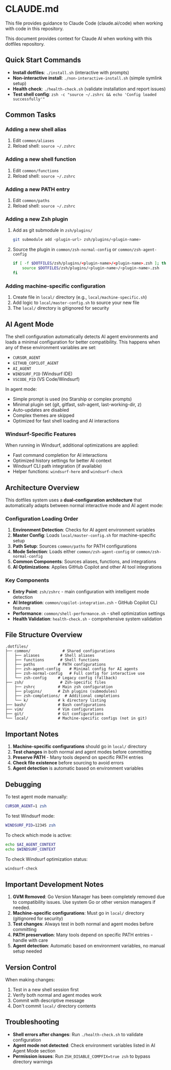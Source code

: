 # CLAUDE.md

This file provides guidance to Claude Code (claude.ai/code) when working with code in this repository.

This document provides context for Claude AI when working with this dotfiles repository.

## Quick Start Commands

- **Install dotfiles**: `./install.sh` (interactive with prompts)
- **Non-interactive install**: `./non-interactive-install.sh` (simple symlink setup)
- **Health check**: `./health-check.sh` (validate installation and report issues)
- **Test shell config**: `zsh -c "source ~/.zshrc && echo 'Config loaded successfully'"`

## Common Tasks

### Adding a new shell alias
1. Edit `common/aliases`
2. Reload shell: `source ~/.zshrc`

### Adding a new shell function
1. Edit `common/functions`
2. Reload shell: `source ~/.zshrc`

### Adding a new PATH entry
1. Edit `common/paths`
2. Reload shell: `source ~/.zshrc`

### Adding a new Zsh plugin
1. Add as git submodule in `zsh/plugins/`
   ```bash
   git submodule add <plugin-url> zsh/plugins/<plugin-name>
   ```
2. Source the plugin in `common/zsh-normal-config` or `common/zsh-agent-config`
   ```bash
   if [ -f $DOTFILES/zsh/plugins/<plugin-name>/<plugin-name>.zsh ]; then
       source $DOTFILES/zsh/plugins/<plugin-name>/<plugin-name>.zsh
   fi
   ```

### Adding machine-specific configuration
1. Create file in `local/` directory (e.g., `local/machine-specific.sh`)
2. Add logic to `local/master-config.sh` to source your new file
3. The `local/` directory is gitignored for security

## AI Agent Mode

The shell configuration automatically detects AI agent environments and loads a minimal configuration for better compatibility. This happens when any of these environment variables are set:
- `CURSOR_AGENT`
- `GITHUB_COPILOT_AGENT`
- `AI_AGENT`
- `WINDSURF_PID` (Windsurf IDE)
- `VSCODE_PID` (VS Code/Windsurf)

In agent mode:
- Simple prompt is used (no Starship or complex prompts)
- Minimal plugin set (git, gitfast, ssh-agent, last-working-dir, z)
- Auto-updates are disabled
- Complex themes are skipped
- Optimized for fast shell loading and AI interactions

### Windsurf-Specific Features

When running in Windsurf, additional optimizations are applied:
- Fast command completion for AI interactions
- Optimized history settings for better AI context
- Windsurf CLI path integration (if available)
- Helper functions: `windsurf-here` and `windsurf-check`

## Architecture Overview

This dotfiles system uses a **dual-configuration architecture** that automatically adapts between normal interactive mode and AI agent mode:

### Configuration Loading Order
1. **Environment Detection**: Checks for AI agent environment variables
2. **Master Config**: Loads `local/master-config.sh` for machine-specific setup
3. **Path Setup**: Sources `common/paths` for PATH configurations
4. **Mode Selection**: Loads either `common/zsh-agent-config` or `common/zsh-normal-config`
5. **Common Components**: Sources aliases, functions, and integrations
6. **AI Optimizations**: Applies GitHub Copilot and other AI tool integrations

### Key Components
- **Entry Point**: `zsh/zshrc` - main configuration with intelligent mode detection
- **AI Integration**: `common/copilot-integration.zsh` - GitHub Copilot CLI features
- **Performance**: `common/shell-performance.sh` - shell optimization settings
- **Health Validation**: `health-check.sh` - comprehensive system validation

## File Structure Overview

```
.dotfiles/
├── common/              # Shared configurations
│   ├── aliases         # Shell aliases
│   ├── functions       # Shell functions
│   ├── paths          # PATH configurations
│   ├── zsh-agent-config    # Minimal config for AI agents
│   ├── zsh-normal-config   # Full config for interactive use
│   └── zsh-config     # Legacy config (fallback)
├── zsh/                # Zsh-specific files
│   ├── zshrc          # Main zsh configuration
│   ├── plugins/       # Zsh plugins (submodules)
│   ├── zsh-completions/  # Additional completions
│   └── k/             # k directory listing
├── bash/              # Bash configurations
├── vim/               # Vim configurations
├── git/               # Git configurations
└── local/             # Machine-specific configs (not in git)
```

## Important Notes

1. **Machine-specific configurations** should go in `local/` directory
2. **Test changes** in both normal and agent modes before committing
3. **Preserve PATH** - Many tools depend on specific PATH entries
4. **Check file existence** before sourcing to avoid errors
5. **Agent detection** is automatic based on environment variables

## Debugging

To test agent mode manually:
```bash
CURSOR_AGENT=1 zsh
```

To test Windsurf mode:
```bash
WINDSURF_PID=12345 zsh
```

To check which mode is active:
```bash
echo $AI_AGENT_CONTEXT
echo $WINDSURF_CONTEXT
```

To check Windsurf optimization status:
```bash
windsurf-check
```

## Important Development Notes

1. **GVM Removed**: Go Version Manager has been completely removed due to compatibility issues. Use system Go or other version managers if needed.
2. **Machine-specific configurations**: Must go in `local/` directory (gitignored for security)
3. **Test changes**: Always test in both normal and agent modes before committing
4. **PATH preservation**: Many tools depend on specific PATH entries - handle with care
5. **Agent detection**: Automatic based on environment variables, no manual setup needed

## Version Control

When making changes:
1. Test in a new shell session first
2. Verify both normal and agent modes work
3. Commit with descriptive message
4. Don't commit `local/` directory contents

## Troubleshooting

- **Shell errors after changes**: Run `./health-check.sh` to validate configuration
- **Agent mode not detected**: Check environment variables listed in AI Agent Mode section
- **Permission issues**: Run `ZSH_DISABLE_COMPFIX=true zsh` to bypass directory warnings